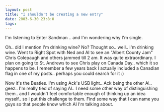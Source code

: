 ```yaml
---
layout: post
title: "I shouldn't be creating a new entry"
date: 2003-6-30 23:8:0
tags: 
---
```


I'm listening to Enter Sandman .. and I'm wondering why I'm single.

Oh.. did I mention I'm drinking wine? No? Thought so.. well.. I'm drinking wine. Went to Right Spot with Ned and Al to see an "Albert County Jam" Chris Colepaugh and others jammed till 2 am. It was quite extraordinary. I plan on going to St. Andrews to see Chris play on Canada Day.. which it so happens to be. I remember a few years back I actually included a Canadian flag in one of my posts.. perhaps you could search for it :)

Now it's the Beatles. I'm using Ack's USB light.. Ack being the other Al.. geez.. I'm really tied of saying Al.. I need some other way of distinguishing them.. and I wouldn't feel comfortable enough of thinking up an idea myself.. so I put this challenge to them. Find some way that I can name you guys so that people know which Al I'm talking about.

